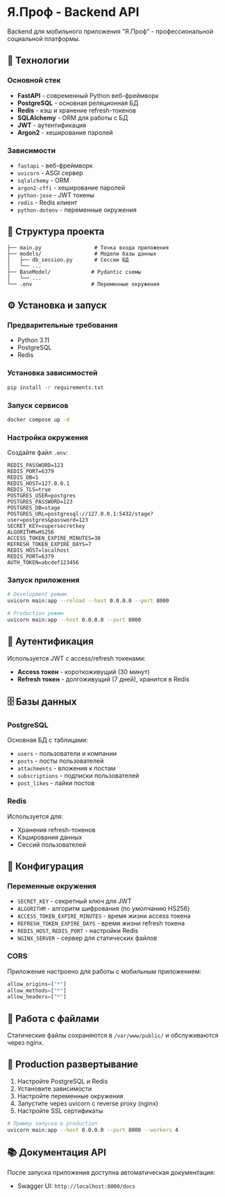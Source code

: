 # Я.Проф - Backend API

Backend для мобильного приложения "Я.Проф" - профессиональной социальной платформы.

## 🚀 Технологии

### Основной стек
- **FastAPI** - современный Python веб-фреймворк
- **PostgreSQL** - основная реляционная БД
- **Redis** - кэш и хранение refresh-токенов
- **SQLAlchemy** - ORM для работы с БД
- **JWT** - аутентификация
- **Argon2** - хеширование паролей

### Зависимости
- `fastapi` - веб-фреймворк
- `uvicorn` - ASGI сервер
- `sqlalchemy` - ORM
- `argon2-cffi` - хеширование паролей
- `python-jose` - JWT токены
- `redis` - Redis клиент
- `python-dotenv` - переменные окружения

## 📁 Структура проекта

```
├── main.py                 # Точка входа приложения
├── models/                 # Модели базы данных
│   ├── db_session.py       # Сессии БД
│   └── ...       
├── BaseModel/             # Pydantic схемы
│   └── ...
└── .env                   # Переменные окружения
```

## ⚙️ Установка и запуск

### Предварительные требования
- Python 3.11
- PostgreSQL
- Redis

### Установка зависимостей
```bash
pip install -r requirements.txt
```

### Запуск сервисов
```bash
docker compose up -d
```

### Настройка окружения
Создайте файл `.env`:
```env
REDIS_PASSWORD=123
REDIS_PORT=6379
REDIS_DB=1
REDIS_HOST=127.0.0.1
REDIS_TLS=true
POSTGRES_USER=postgres
POSTGRES_PASSWORD=123
POSTGRES_DB=stage
POSTGRES_URL=postgresql://127.0.0.1:5432/stage?user=postgres&password=123
SECRET_KEY=supersecretkey
ALGORITHM=HS256
ACCESS_TOKEN_EXPIRE_MINUTES=30
REFRESH_TOKEN_EXPIRE_DAYS=7
REDIS_HOST=localhost
REDIS_PORT=6379
AUTH_TOKEN=abcdef123456
```

### Запуск приложения
```bash
# Development режим
uvicorn main:app --reload --host 0.0.0.0 --port 8000

# Production режим
uvicorn main:app --host 0.0.0.0 --port 8000
```

## 🔐 Аутентификация

Используется JWT с access/refresh токенами:
- **Access токен** - короткоживущий (30 минут)
- **Refresh токен** - долгоживущий (7 дней), хранится в Redis

## 🗄 Базы данных

### PostgreSQL
Основная БД с таблицами:
- `users` - пользователи и компании
- `posts` - посты пользователей
- `attachments` - вложения к постам
- `subscriptions` - подписки пользователей
- `post_likes` - лайки постов

### Redis
Используется для:
- Хранения refresh-токенов
- Кэширования данных
- Сессий пользователей

## 🔧 Конфигурация

### Переменные окружения
- `SECRET_KEY` - секретный ключ для JWT
- `ALGORITHM` - алгоритм шифрования (по умолчанию HS256)
- `ACCESS_TOKEN_EXPIRE_MINUTES` - время жизни access токена
- `REFRESH_TOKEN_EXPIRE_DAYS` - время жизни refresh токена
- `REDIS_HOST`, `REDIS_PORT` - настройки Redis
- `NGINX_SERVER` - сервер для статических файлов

### CORS
Приложение настроено для работы с мобильным приложением:
```python
allow_origins=["*"]
allow_methods=["*"]
allow_headers=["*"]
```

## 📁 Работа с файлами

Статические файлы сохраняются в `/var/www/public/` и обслуживаются через nginx.

## 🚀 Production развертывание

1. Настройте PostgreSQL и Redis
2. Установите зависимости
3. Настройте переменные окружения
4. Запустите через uvicorn с reverse proxy (nginx)
5. Настройте SSL сертификаты

```bash
# Пример запуска в production
uvicorn main:app --host 0.0.0.0 --port 8000 --workers 4
```

## 📚 Документация API

После запуска приложения доступна автоматическая документация:
- Swagger UI: `http://localhost:8000/docs`
